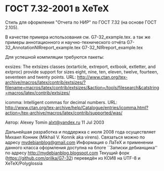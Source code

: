ГОСТ 7.32-2001 в XeTeX
=====

Стиль для оформления "Отчета по НИР" по ГОСТ 7.32 (на основе ГОСТ 2.105).

В качестве примера использования см. G7-32_example.tex.
а так же примеры аннотационного и научно-технического отчёта
G7-32_AnnotationNIRreport_example.tex
G7-32_NIRreport_example.tex

Для успешной компиляции требуются пакеты:

exsizes: The extsizes classes (extarticle, extreport, extbook, extletter, and
extproc) provide support for sizes eight, nine, ten, eleven, twelve,
fourteen, seventeen and twenty points.
URL: <http://www.ctan.org/tex-archive/macros/latex/contrib/extsizes/?filename=macros/latex/contrib/extsizes/&action=/tools/filesearch&catstring=macros/latex/contrib/extsizes/>

icomma: Intelligent commas for decimal numbers.
URL: <http://www.ctan.org/tex-archive/help/Catalogue/entries/icomma.html?action=/tex-archive/macros/latex/contrib/supported/was/>

Автор: Alexey Tomin alxt@yandex.ru
11 Jul 2003

Дальнейшая разработка и поддержка с июля 2008 года осуществляет Михаил Конник (Mikhail V. Konnik aka virens). Связаться можно по адресу <mydebianblog@gmail.com>
Информация о ЛаТеХ и применении данного класса оформления доступна на блоге ``Записки дебианщика'' по адресу http://mydebianblog.blogspot.com
Текущий форк (https://github.com/qrilka/G7-32) переведён из КОИ8 на UTF-8 и XeTeX/Polyglossia